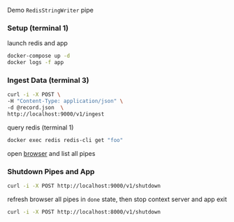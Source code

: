 Demo `RedisStringWriter` pipe
### Setup (terminal 1)
launch redis and app
```sh
docker-compose up -d
docker logs -f app
```
### Ingest Data (terminal 3)
```sh
curl -i -X POST \
-H "Content-Type: application/json" \
-d @record.json  \
http://localhost:9000/v1/ingest
```
query redis (terminal 1)
```sh
docker exec redis redis-cli get "foo"
```
open [browser](http://localhost:8000/v1/pipe) and list all pipes
### Shutdown Pipes and App
```sh
curl -i -X POST http://localhost:9000/v1/shutdown
```
refresh browser all pipes in `done` state, then stop context server and app exit
```sh
curl -i -X POST http://localhost:8000/v1/shutdown
```